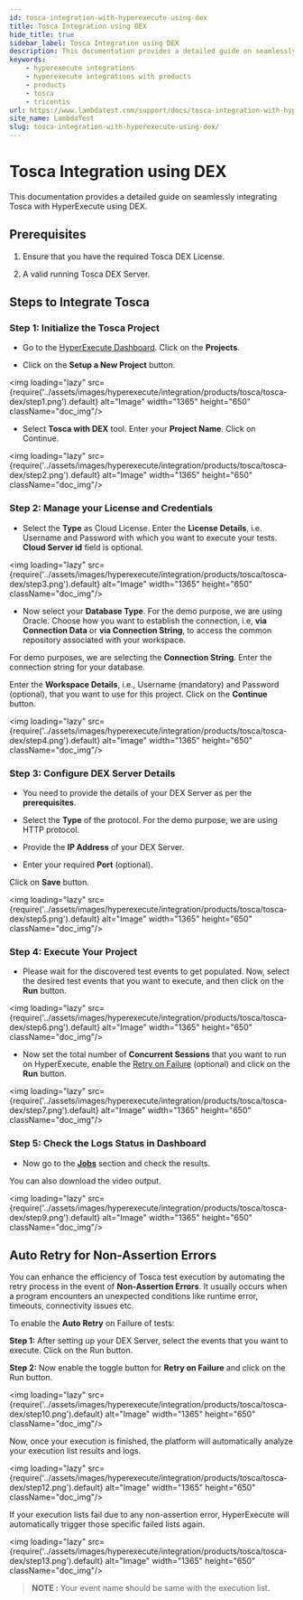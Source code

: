 ```yaml
---
id: tosca-integration-with-hyperexecute-using-dex
title: Tosca Integration using DEX
hide_title: true
sidebar_label: Tosca Integration using DEX
description: This documentation provides a detailed guide on seamlessly integrating Tosca with HyperExecute using DEX
keywords:
    - hyperexecute integrations
    - hyperexecute integrations with products
    - products
    - tosca
    - tricentis
url: https://www.lambdatest.com/support/docs/tosca-integration-with-hyperexecute-using-dex/
site_name: LambdaTest
slug: tosca-integration-with-hyperexecute-using-dex/
---
```


<script type="application/ld+json"
      dangerouslySetInnerHTML={{ __html: JSON.stringify({
       "@context": "https://schema.org",
        "@type": "BreadcrumbList",
        "itemListElement": [{
          "@type": "ListItem",
          "position": 1,
          "name": "Home",
          "item": "https://www.lambdatest.com"
        },{
          "@type": "ListItem",
          "position": 2,
          "name": "Support",
          "item": "https://www.lambdatest.com/support/docs/"
        },{
          "@type": "ListItem",
          "position": 3,
          "name": "Tosca Integration with HyperExecute using DEX",
          "item": "https://www.lambdatest.com/support/docs/tosca-integration-with-hyperexecute-using-dex/"
        }]
      })
    }}
></script>

# Tosca Integration using DEX

This documentation provides a detailed guide on seamlessly integrating Tosca with HyperExecute using DEX.

## Prerequisites

1. Ensure that you have the required Tosca DEX License.

2. A valid running Tosca DEX Server.

## Steps to Integrate Tosca

### Step 1: Initialize the Tosca Project

- Go to the [HyperExecute Dashboard](https://hyperexecute.lambdatest.com/). Click on the **Projects**.

- Click on the **Setup a New Project** button.

<img loading="lazy" src={require('../assets/images/hyperexecute/integration/products/tosca/tosca-dex/step1.png').default} alt="Image" width="1365" height="650" className="doc_img"/>

- Select **Tosca with DEX** tool. Enter your **Project Name**. Click on Continue.

<img loading="lazy" src={require('../assets/images/hyperexecute/integration/products/tosca/tosca-dex/step2.png').default} alt="Image" width="1365" height="650" className="doc_img"/>

### Step 2: Manage your License and Credentials

- Select the **Type** as Cloud License. Enter the **License Details**, i.e. Username and Password with which you want to execute your tests. **Cloud Server id** field is optional.

<img loading="lazy" src={require('../assets/images/hyperexecute/integration/products/tosca/tosca-dex/step3.png').default} alt="Image" width="1365" height="650" className="doc_img"/>

- Now select your **Database Type**. For the demo purpose, we are using Oracle. Choose how you want to establish the connection, i.e, **via Connection Data** or **via Connection String**, to access the common repository associated with your workspace.

For demo purposes, we are selecting the **Connection String**. Enter the connection string for your database.

Enter the **Workspace Details**, i.e., Username (mandatory) and Password (optional), that you want to use for this project. Click on the **Continue** button.

<img loading="lazy" src={require('../assets/images/hyperexecute/integration/products/tosca/tosca-dex/step4.png').default} alt="Image" width="1365" height="650" className="doc_img"/>

### Step 3: Configure DEX Server Details

- You need to provide the details of your DEX Server as per the **prerequisites**.

- Select the **Type** of the protocol. For the demo purpose, we are using HTTP protocol.
- Provide the **IP Address** of your DEX Server.
- Enter your required **Port** (optional).

Click on **Save** button.

<img loading="lazy" src={require('../assets/images/hyperexecute/integration/products/tosca/tosca-dex/step5.png').default} alt="Image" width="1365" height="650" className="doc_img"/>

### Step 4: Execute Your Project

- Please wait for the discovered test events to get populated. Now, select the desired test events that you want to execute, and then click on the **Run** button.

<img loading="lazy" src={require('../assets/images/hyperexecute/integration/products/tosca/tosca-dex/step6.png').default} alt="Image" width="1365" height="650" className="doc_img"/>

- Now set the total number of **Concurrent Sessions** that you want to run on HyperExecute, enable the [Retry on Failure](#auto-retry-for-non-assertion-errors) (optional) and click on the **Run** button.

<img loading="lazy" src={require('../assets/images/hyperexecute/integration/products/tosca/tosca-dex/step7.png').default} alt="Image" width="1365" height="650" className="doc_img"/>

### Step 5: Check the Logs Status in Dashboard

- Now go to the [**Jobs**](https://hyperexecute.lambdatest.com/hyperexecute/jobs) section and check the results.

You can also download the video output.

<img loading="lazy" src={require('../assets/images/hyperexecute/integration/products/tosca/tosca-dex/step9.png').default} alt="Image" width="1365" height="650" className="doc_img"/>

## Auto Retry for Non-Assertion Errors

You can enhance the efficiency of Tosca test execution by automating the retry process in the event of **Non-Assertion Errors**. It usually occurs when a program encounters an unexpected conditions like runtime error, timeouts, connectivity issues etc.

To enable the **Auto Retry** on Failure of tests:

**Step 1:** After setting up your DEX Server, select the events that you want to execute. Click on the Run button.

**Step 2:** Now enable the toggle button for **Retry on Failure** and click on the Run button.

<img loading="lazy" src={require('../assets/images/hyperexecute/integration/products/tosca/tosca-dex/step10.png').default} alt="Image" width="1365" height="650" className="doc_img"/>

Now, once your execution is finished, the platform will automatically analyze your execution list results and logs.

<img loading="lazy" src={require('../assets/images/hyperexecute/integration/products/tosca/tosca-dex/step12.png').default} alt="Image" width="1365" height="650" className="doc_img"/>

If your execution lists fail due to any non-assertion error, HyperExecute will automatically trigger those specific failed lists again.

<img loading="lazy" src={require('../assets/images/hyperexecute/integration/products/tosca/tosca-dex/step13.png').default} alt="Image" width="1365" height="650" className="doc_img"/>

> **NOTE :** Your event name should be same with the execution list.
